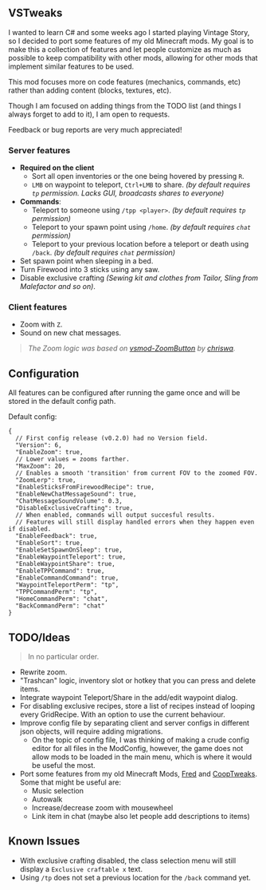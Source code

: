 ## VSTweaks

I wanted to learn C# and some weeks ago I started playing Vintage Story, so I decided to port some features of my old Minecraft mods. My goal is to make this a collection of features and let people customize as much as possible to keep compatibility with other mods, allowing for other mods that implement similar features to be used.

This mod focuses more on code features (mechanics, commands, etc) rather than adding content (blocks, textures, etc).

Though I am focused on adding things from the TODO list (and things I always forget to add to it), I am open to requests.

Feedback or bug reports are very much appreciated!

### Server features

- **Required on the client**
  - Sort all open inventories or the one being hovered by pressing `R`.
  - `LMB` on waypoint to teleport, `Ctrl+LMB` to share. *(by default requires `tp` permission. Lacks GUI, broadcasts shares to everyone)*
- **Commands**:
  - Teleport to someone using `/tpp <player>`. *(by default requires `tp` permission)*
  - Teleport to your spawn point using `/home`. *(by default requires `chat` permission)*
  - Teleport to your previous location before a teleport or death using `/back`. *(by default requires `chat` permission)*
- Set spawn point when sleeping in a bed.
- Turn Firewood into 3 sticks using any saw.
- Disable exclusive crafting *(Sewing kit and clothes from Tailor, Sling from Malefactor and so on)*.

### Client features

- Zoom with `Z`.
- Sound on new chat messages.

> *The Zoom logic was based on [vsmod-ZoomButton](https://github.com/chriswa/vsmod-ZoomButton) by [chriswa](https://github.com/chriswa).*

## Configuration

All features can be configured after running the game once and will be stored in the default config path.

Default config:

```jsonc
{
  // First config release (v0.2.0) had no Version field.
  "Version": 6,
  "EnableZoom": true,
  // Lower values = zooms farther.
  "MaxZoom": 20,
  // Enables a smooth 'transition' from current FOV to the zoomed FOV.
  "ZoomLerp": true,
  "EnableSticksFromFirewoodRecipe": true,
  "EnableNewChatMessageSound": true,
  "ChatMessageSoundVolume": 0.3,
  "DisableExclusiveCrafting": true,
  // When enabled, commands will output succesful results.
  // Features will still display handled errors when they happen even if disabled.
  "EnableFeedback": true,
  "EnableSort": true,
  "EnableSetSpawnOnSleep": true,
  "EnableWaypointTeleport": true,
  "EnableWaypointShare": true,
  "EnableTPPCommand": true,
  "EnableCommandCommand": true,
  "WaypointTeleportPerm": "tp",
  "TPPCommandPerm": "tp",
  "HomeCommandPerm": "chat",
  "BackCommandPerm": "chat"
}
```

## TODO/Ideas

> In no particular order.

- Rewrite zoom.
- "Trashcan" logic, inventory slot or hotkey that you can press and delete items.
- Integrate waypoint Teleport/Share in the add/edit waypoint dialog.
- For disabling exclusive recipes, store a list of recipes instead of looping every GridRecipe. With an option to use the current behaviour.
- Improve config file by separating client and server configs in different json objects, will require adding migrations.
  - On the topic of config file, I was thinking of making a crude config editor for all files in the ModConfig, however, the game does not allow mods to be loaded in the main menu, which is where it would be useful the most.
- Port some features from my old Minecraft Mods, [Fred](https://github.com/Kyagara/Fred) and [CoopTweaks](https://github.com/Kyagara/CoopTweaks). Some that might be useful are:
  - Music selection
  - Autowalk
  - Increase/decrease zoom with mousewheel
  - Link item in chat (maybe also let people add descriptions to items)

## Known Issues

- With exclusive crafting disabled, the class selection menu will still display a `Exclusive craftable x` text.
- Using `/tp` does not set a previous location for the `/back` command yet.
